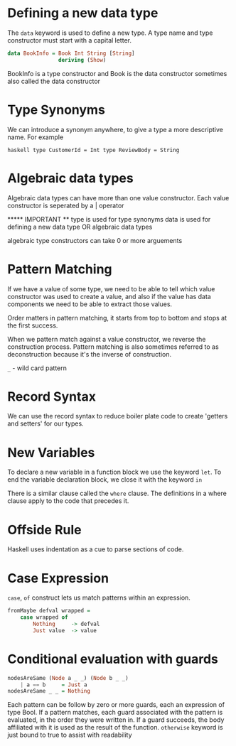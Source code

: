 # Defining a new data type

The `data` keyword is used to define a new type. A type name and type constructor must start with a capital letter.
``` haskell
data BookInfo = Book Int String [String]
                deriving (Show)
```
BookInfo is a type constructor and Book is the data constructor sometimes also called the data constructor

# Type Synonyms
We can introduce a synonym anywhere, to give a type a more descriptive name. For example

`` haskell
type CustomerId = Int
type ReviewBody = String
``

# Algebraic data types
Algebraic data types can have more than one value constructor. Each value constructor is seperated by a | operator

***** IMPORTANT **
type is used for type synonyms
data is used for defining a new data type OR algebraic data types

algebraic type constructors can take 0 or more arguements

# Pattern Matching
If we have a value of some type, we need to be able to tell which value constructor was used to create a value, and also if the value has data components we need to be able to extract those values.

Order matters in pattern matching, it starts from top to bottom and stops at the first success.

When we pattern match against a value constructor, we reverse the construction process. Pattern matching is also sometimes referred to as deconstruction because it's the inverse of construction.

`_` - wild card pattern

# Record Syntax
We can use the record syntax to reduce boiler plate code to create 'getters and setters' for our types.

# New Variables
To declare a new variable in a function block we use the keyword `let`.
To end the variable declaration block, we close it with the keyword `in`

There is a similar clause called the `where` clause. The definitions in a where clause apply to the code that precedes it. 

# Offside Rule
Haskell uses indentation as a cue to parse sections of code.

# Case Expression
`case`, `of` construct lets us match patterns within an expression. 

``` haskell
fromMaybe defval wrapped =
    case wrapped of
        Nothing     -> defval
        Just value  -> value
```

# Conditional evaluation with guards 

``` haskell
nodesAreSame (Node a _ _) (Node b _ _)
    | a == b     = Just a
nodesAreSame _ _ = Nothing
```

Each pattern can be follow by zero or more guards, each an expression of type Bool. If a pattern matches, each guard associated with the pattern is evaluated, in the order they were written in.
If a guard succeeds, the body affiliated with it is used as the result of the function.
`otherwise` keyword is just bound to true to assist with readability

